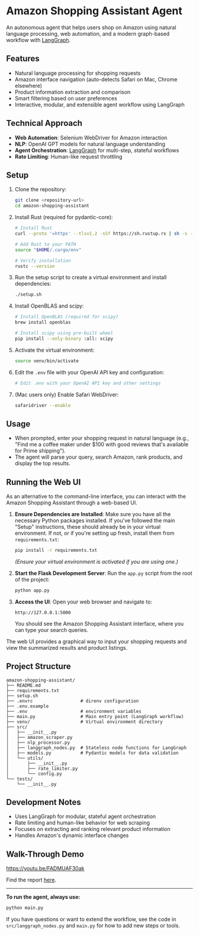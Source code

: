 # Amazon Shopping Assistant Agent

An autonomous agent that helps users shop on Amazon using natural language processing, web automation, and a modern graph-based workflow with [LangGraph](https://github.com/langchain-ai/langgraph).

## Features

- Natural language processing for shopping requests
- Amazon interface navigation (auto-detects Safari on Mac, Chrome elsewhere)
- Product information extraction and comparison
- Smart filtering based on user preferences
- Interactive, modular, and extensible agent workflow using LangGraph

## Technical Approach

- **Web Automation**: Selenium WebDriver for Amazon interaction
- **NLP**: OpenAI GPT models for natural language understanding
- **Agent Orchestration**: [LangGraph](https://github.com/langchain-ai/langgraph) for multi-step, stateful workflows
- **Rate Limiting**: Human-like request throttling

## Setup

1. Clone the repository:
   ```bash
   git clone <repository-url>
   cd amazon-shopping-assistant
   ```

2. Install Rust (required for pydantic-core):
   ```bash
   # Install Rust
   curl --proto '=https' --tlsv1.2 -sSf https://sh.rustup.rs | sh -s -- -y
   
   # Add Rust to your PATH
   source "$HOME/.cargo/env"
   
   # Verify installation
   rustc --version
   ```

3. Run the setup script to create a virtual environment and install dependencies:
   ```bash
   ./setup.sh
   ```

4. Install OpenBLAS and scipy:
   ```bash
   # Install OpenBLAS (required for scipy)
   brew install openblas
   
   # Install scipy using pre-built wheel
   pip install --only-binary :all: scipy
   ```

5. Activate the virtual environment:
   ```bash
   source venv/bin/activate
   ```

6. Edit the `.env` file with your OpenAI API key and configuration:
   ```bash
   # Edit .env with your OpenAI API key and other settings
   ```

7. (Mac users only) Enable Safari WebDriver:
   ```bash
   safaridriver --enable
   ```
   
## Usage

- When prompted, enter your shopping request in natural language (e.g., "Find me a coffee maker under $100 with good reviews that's available for Prime shipping").
- The agent will parse your query, search Amazon, rank products, and display the top results.

## Running the Web UI

As an alternative to the command-line interface, you can interact with the Amazon Shopping Assistant through a web-based UI.

1.  **Ensure Dependencies are Installed**:
    Make sure you have all the necessary Python packages installed. If you've followed the main "Setup" instructions, these should already be in your virtual environment. If not, or if you're setting up fresh, install them from `requirements.txt`:
    ```bash
    pip install -r requirements.txt
    ```
    *(Ensure your virtual environment is activated if you are using one.)*

2.  **Start the Flask Development Server**:
    Run the `app.py` script from the root of the project:
    ```bash
    python app.py
    ```

3.  **Access the UI**:
    Open your web browser and navigate to:
    ```
    http://127.0.0.1:5000
    ```
    You should see the Amazon Shopping Assistant interface, where you can type your search queries.

The web UI provides a graphical way to input your shopping requests and view the summarized results and product listings.

## Project Structure

```
amazon-shopping-assistant/
├── README.md
├── requirements.txt
├── setup.sh
├── .envrc                  # direnv configuration
├── .env.example
├── .env                    # environment variables
├── main.py                 # Main entry point (LangGraph workflow)
├── venv/                   # Virtual environment directory
├── src/
│   ├── __init__.py
│   ├── amazon_scraper.py
│   ├── nlp_processor.py
│   ├── langgraph_nodes.py  # Stateless node functions for LangGraph
│   ├── models.py           # Pydantic models for data validation
│   └── utils/
│       ├── __init__.py
│       ├── rate_limiter.py
│       └── config.py
└── tests/
    └── __init__.py
```

## Development Notes

- Uses LangGraph for modular, stateful agent orchestration
- Rate limiting and human-like behavior for web scraping
- Focuses on extracting and ranking relevant product information
- Handles Amazon's dynamic interface changes

## Walk-Through Demo
https://youtu.be/FADMUAF30ak

Find the report [here](https://hackmd.io/@nJ3wWZdKQGi1_-J7hyBKlg/r177wlNxlg).

---

**To run the agent, always use:**
```bash
python main.py
```

If you have questions or want to extend the workflow, see the code in `src/langgraph_nodes.py` and `main.py` for how to add new steps or tools. 
